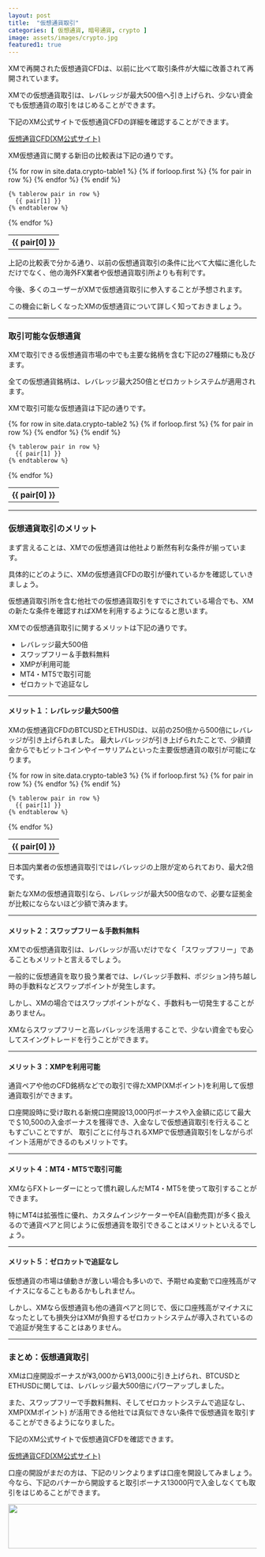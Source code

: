 ```yaml
---
layout: post
title:  "仮想通貨取引"
categories: [ 仮想通貨, 暗号通貨, crypto ]
image: assets/images/crypto.jpg
featured1: true
---
```


XMで再開された仮想通貨CFDは、以前に比べて取引条件が大幅に改善されて再開されています。

XMでの仮想通貨取引は、レバレッジが最大500倍へ引き上げられ、少ない資金でも仮想通貨の取引をはじめることができます。

下記のXM公式サイトで仮想通貨CFDの詳細を確認することができます。

<a href="https://clicks.affstrack.com/c?m=73104&c=648723">仮想通貨CFD(XM公式サイト)</a>

XM仮想通貨に関する新旧の比較表は下記の通りです。

<table>
  {% for row in site.data.crypto-table1 %}
    {% if forloop.first %}
    <tr>
      {% for pair in row %}
        <th>{{ pair[0] }}</th>
      {% endfor %}
    </tr>
    {% endif %}

    {% tablerow pair in row %}
      {{ pair[1] }}
    {% endtablerow %}
  {% endfor %}
</table>

上記の比較表で分かる通り、以前の仮想通貨取引の条件に比べて大幅に進化しただけでなく、他の海外FX業者や仮想通貨取引所よりも有利です。

今後、多くのユーザーがXMで仮想通貨取引に参入することが予想されます。

この機会に新しくなったXMの仮想通貨について詳しく知っておきましょう。


<hr>

### 取引可能な仮想通貨

XMで取引できる仮想通貨市場の中でも主要な銘柄を含む下記の27種類にも及びます。

全ての仮想通貨銘柄は、レバレッジ最大250倍とゼロカットシステムが適用されます。

XMで取引可能な仮想通貨は下記の通りです。

<table>
  {% for row in site.data.crypto-table2 %}
    {% if forloop.first %}
    <tr>
      {% for pair in row %}
        <th>{{ pair[0] }}</th>
      {% endfor %}
    </tr>
    {% endif %}

    {% tablerow pair in row %}
      {{ pair[1] }}
    {% endtablerow %}
  {% endfor %}
</table>

<hr>

### 仮想通貨取引のメリット

まず言えることは、XMでの仮想通貨は他社より断然有利な条件が揃っています。

具体的にどのように、XMの仮想通貨CFDの取引が優れているかを確認していきましょう。

仮想通貨取引所を含む他社での仮想通貨取引をすでにされている場合でも、XMの新たな条件を確認すればXMを利用するようになると思います。


XMでの仮想通貨取引に関するメリットは下記の通りです。

+ レバレッジ最大500倍
+ スワップフリー＆手数料無料
+ XMPが利用可能
+ MT4・MT5で取引可能
+ ゼロカットで追証なし

<hr>

#### メリット１：レバレッジ最大500倍

XMの仮想通貨CFDのBTCUSDとETHUSDは、以前の250倍から500倍にレバレッジが引き上げられました。 最大レバレッジが引き上げられたことで、少額資金からでもビットコインやイーサリアムといった主要仮想通貨の取引が可能になります。

<table>
  {% for row in site.data.crypto-table3 %}
    {% if forloop.first %}
    <tr>
      {% for pair in row %}
        <th>{{ pair[0] }}</th>
      {% endfor %}
    </tr>
    {% endif %}

    {% tablerow pair in row %}
      {{ pair[1] }}
    {% endtablerow %}
  {% endfor %}
</table>

日本国内業者の仮想通貨取引ではレバレッジの上限が定められており、最大2倍です。

新たなXMの仮想通貨取引なら、レバレッジが最大500倍なので、必要な証拠金が比較にならないほど少額で済みます。

<hr>

#### メリット２：スワップフリー＆手数料無料

XMでの仮想通貨取引は、レバレッジが高いだけでなく「スワップフリー」であることもメリットと言えるでしょう。

一般的に仮想通貨を取り扱う業者では、レバレッジ手数料、ポジション持ち越し時の手数料などスワップポイントが発生します。

しかし、XMの場合ではスワップポイントがなく、手数料も一切発生することがありません。

XMならスワップフリーと高レバレッジを活用することで、少ない資金でも安心してスイングトレードを行うことができます。

<hr>

#### メリット３：XMPを利用可能

通貨ペアや他のCFD銘柄などでの取引で得たXMP(XMポイント)を利用して仮想通貨取引ができます。

口座開設時に受け取れる新規口座開設13,000円ボーナスや入金額に応じて最大で＄10,500の入金ボーナスを獲得でき、入金なしで仮想通貨取引を行えることもすごいことですが、
取引ごとに付与されるXMPで仮想通貨取引をしながらポイント活用ができるのもメリットです。


<hr>

#### メリット４：MT4・MT5で取引可能

XMならFXトレーダーにとって慣れ親しんだMT4・MT5を使って取引することができます。

特にMT4は拡張性に優れ、カスタムインジケーターやEA(自動売買)が多く扱えるので通貨ペアと同じように仮想通貨を取引できることはメリットといえるでしょう。


<hr>

#### メリット５：ゼロカットで追証なし

仮想通貨の市場は値動きが激しい場合も多いので、予期せぬ変動で口座残高がマイナスになることもあるかもしれません。

しかし、XMなら仮想通貨も他の通貨ペアと同じで、仮に口座残高がマイナスになったとしても損失分はXMが負担するゼロカットシステムが導入されているので追証が発生することはありません。

<hr>

### まとめ：仮想通貨取引

XMは口座開設ボーナスが¥3,000から¥13,000に引き上げられ、BTCUSDとETHUSDに関しては、レバレッジ最大500倍にパワーアップしました。

また、スワップフリーで手数料無料、そしてゼロカットシステムで追証なし、XMP(XMポイント)
が活用できる他社では真似できない条件で仮想通貨を取引することができるようになりました。

下記のXM公式サイトで仮想通貨CFDを確認できます。

<a href="https://clicks.affstrack.com/c?m=73104&c=648723">仮想通貨CFD(XM公式サイト)</a>

口座の開設がまだの方は、下記のリンクよりまずは口座を開設してみましょう。
今なら、下記のバナーから開設すると取引ボーナス13000円で入金しなくても取引をはじめることができます。

<a href="https://clicks.affstrack.com/c?m=7952&c=550036" referrerpolicy="no-referrer-when-downgrade"><img src="https://ads.affstrack.com/i/7952?c=550036" width="728" height="90" referrerpolicy="no-referrer-when-downgrade"/></a>